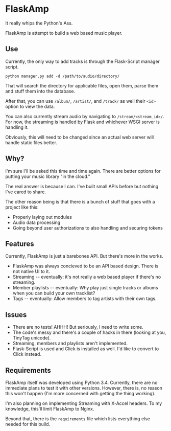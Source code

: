 FlaskAmp
========

It really whips the Python's Ass.

FlaskAmp is attempt to build a web based music player.

Use
---

Currently, the only way to add tracks is through the Flask-Script manager script.

    python manager.py add -d /path/to/audio/directory/

That will search the directory for applicable files, open them, parse them and stuff them into the database.

After that, you can use `/album/`, `/artist/`, and `/track/` as well their `<id>` option to view the data.

You can also currently stream audio by navigating to `/stream/<stream_id>/`. For now, the streaming is handled by Flask and whichever WSGI server is handling it.

Obviously, this will need to be changed since an actual web server will handle static files better.

Why?
----
I'm sure I'll be asked this time and time again. There are better options for putting your music library "in the cloud."

The real answer is because I can. I've built small APIs before but nothing I've cared to share.

The other reason being is that there is a bunch of stuff that goes with a project like this:

* Properly laying out modules
* Audio data processing
* Going beyond user authorizations to also handling and securing tokens

Features
--------
Currently, FlaskAmp is just a barebones API. But there's more in the works.

* FlaskAmp was always concieved to be an API based design. There is not native UI to it.
* Streaming -- eventually: it's not really a web based player if there's no streaming.
* Member playlists -- eventually: Why play just single tracks or albums when you can build your own tracklist?
* Tags -- eventually: Allow members to tag artists with their own tags.


Issues
------

* There are no tests! AHHH! But seriously, I need to write some.
* The code's messy and there's a couple of hacks in there (looking at you, TinyTag unicode).
* Streaming, members and playlists aren't implemented.
* Flask-Script is used and Click is installed as well. I'd like to convert to Click instead.


Requirements
------------
FlaskAmp itself was developed using Python 3.4. Currently, there are no immediate plans to test it with other versions. However, there is, no reason this won't happen (I'm more concerned with getting the thing working).

I'm also planning on implementing Streaming with X-Accel headers. To my knowledge, this'll limit FlaskAmp to Nginx.

Beyond that, there is the `requirements` file which lists everything else needed for this build.


